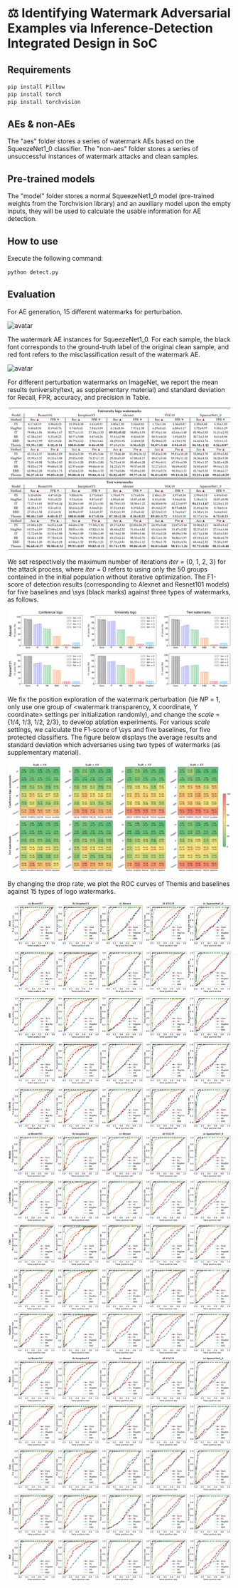 # ⚖️ Identifying Watermark Adversarial Examples via Inference-Detection Integrated Design in SoC

## Requirements

```bash
pip install Pillow
pip install torch
pip install torchvision
```

## AEs \& non-AEs

The "aes" folder stores a series of watermark AEs based on the SqueezeNet1_0 classifier. 
The "non-aes" folder stores a series of unsuccessful instances of watermark attacks and clean samples. 

## Pre-trained models

The "model" folder stores a normal SqueezeNet1_0 model (pre-trained weights from the Torchvision library) and an auxiliary model upon the empty inputs, they will be used to calculate the usable information for AE detection. 

## How to use

Execute the following command:
```bash
python detect.py
```

## Evaluation

For AE generation, 15 different watermarks for perturbation.

![avatar](./eval/logos2.png)

The watermark AE instances for SqueezeNet1_0. For each sample, the black font corresponds to the ground-truth label of the original clean sample, and red font refers to the misclassification result of the watermark AE.

![avatar](./eval/aes5.png)

For different perturbation watermarks on ImageNet, we report the mean results (university/text, as supplementary material) and standard deviation for Recall, FPR, accuracy, and precision in Table.

![avatar](./eval/results.png)

We set respectively the maximum number of iterations $iter$ = \{0, 1, 2, 3\} for the attack process, where $iter$ = 0 refers to using only the 50 groups contained in the initial population without iterative optimization. 
The F1-score of detection results (corresponding to Alexnet and Resnet101 models) for five baselines and \sys (black marks) against three types of watermarks, as follows.

![avatar](./eval/iterxin.png)

We fix the position exploration of the watermark perturbation (\ie $NP$ = 1, only use one group of $<$watermark transparency, X coordinate, Y coordinate$>$ settings per initialization randomly), and change the $scale$ = \{${1}/{4}$, ${1}/{3}$, ${1}/{2}$, ${2}/{3}$\}, to develop ablation experiments. 
For various $scale$ settings, we calculate the F1-score of \sys and five baselines, for five protected classifiers. 
The figure below displays the average results and standard deviation which adversaries using two types of watermarks (as supplementary material). 

![avatar](./eval/reli1.png)

By changing the drop rate, we plot the ROC curves of Themis and baselines against 15 types of logo watermarks.

![avatar](./eval/conf.png)
![avatar](./eval/univ.png)
![avatar](./eval/text.png)

